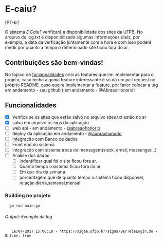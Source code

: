 # E-caiu?

[PT-br]

O sistema *E Caiu?* verificará a disponibilidade dos sites da UFPB. No arquivo de log.txt é disponibilizado algumas informações úteis, por exemplo, a data da verficação juntamente com a hora e com isso poderá medir por quanto a tempo o determinado site ficou fora do ar.
  
## Contribuições são bem-vindas!

No tópico de [funcionalidades](https://github.com/AbraaoHonorio/E-caiu/#funcionalidades) criei as features que irei implementar para o projeto, caso tenha alguma feature interessante é só da um pull request no próprio README, caso queira implementar a feature, por favor colocar a tag em andamento - seu github ( em andamento - @AbraaoHonorio)


## Funcionalidades

- [x] Verifica se os sites que estão salvo no arquivo sites.txt estão no ar
- [x] salva em arquivo os logs da aplicação
- [ ] web api - em andamento - [@abraaohonorio](https://github.com/AbraaoHonorio/)
- [ ] deploy da aplicação em andamento - [@abraaohonorio](https://github.com/AbraaoHonorio/)
- [ ] Integração com Banco de dados
- [ ] Front end do sistema
- [ ] Integração com sistema troca de mensagem(slack, email, messenger...)
- [ ] Analise dos dados
  - [ ] Indentificar qual foi o site ficou fora ar.
  - [ ] Quanto tempo o sistema ficou fora do ar
  - [ ] Em que dia da semana  
  - [ ] porcentagem que de quanto tempo o sistema ficou disponvel, relação diaria,semanal,mensal

### Building no projeto
  ```sh
    go run main.go
  ```

###### Output: Exemplo de log
       16/07/2017 15:00:18 - https://sigaa.ufpb.br/sigaa/verTelaLogin.do -Online: true
